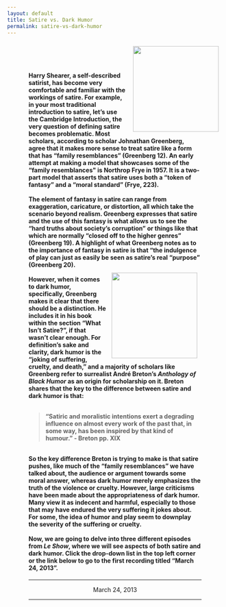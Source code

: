 ```yaml
---
layout: default
title: Satire vs. Dark Humor
permalink: satire-vs-dark-humor
---
```

<!-- Add an essay or interpretive material below this line,
using HTML or markdown.  Do not modify this file above this line -->
<img width="200" height="200" style="padding: 10px;" align="right" src="https://github.com/lgsump/le-show/assets/122332459/c954594c-d434-4366-bb03-1cdd88921e07">

<div style="padding: 50px;"><h4>Harry Shearer, a self-described satirist, has become very comfortable and familiar with the workings of satire. For example, in your most traditional introduction to satire, let’s use the Cambridge Introduction, the very question of defining satire becomes problematic. Most scholars, according to scholar Johnathan Greenberg, agree that it makes more sense to treat satire like a form that has “family resemblances” (Greenberg 12). An early attempt at making a model that showcases some of the “family resemblances" is Northrop Frye in 1957. It is a two-part model that asserts that satire uses both a “token of fantasy” and a “moral standard” (Frye, 223). 
<br>
<br>
The element of fantasy in satire can range from exaggeration, caricature, or distortion, all which take the scenario beyond realism. Greenberg expresses that satire and the use of this fantasy is what allows us to see the “hard truths about society’s corruption” or things like that which are normally “closed off to the higher genres” (Greenberg 19). A highlight of what Greenberg notes as to the importance of fantasy in satire is that “the indulgence of play can just as easily be seen as satire’s real “purpose” (Greenberg 20). 
<br><img style="padding: 10px;" align="right" width="200" height="200" src="https://github.com/lgsump/le-show/assets/122332459/8bda9420-3cc4-420b-a528-639517a745c1">
<br>
However, when it comes to dark humor, specifically, Greenberg makes it clear that there should be a distinction. He includes it in his book within the section “What Isn’t Satire?”, if that wasn’t clear enough. For definition’s sake and clarity, dark humor is the “joking of suffering, cruelty, and death,” and a majority of scholars like Greenberg refer to surrealist André Breton’s <i>Anthology of Black Humor</i> as an origin for scholarship on it. Breton shares that the key to the difference between satire and dark humor is that: 
<br>
<br>
<blockquote>“Satiric and moralistic intentions exert a degrading influence on almost every work of the past that, in some way, has been inspired by that kind of humour.” - Breton pp. XIX </blockquote>
<br>
So the key difference Breton is trying to make is that satire pushes, like much of the “family resemblances” we have talked about, the audience or argument towards some moral answer, whereas dark humor merely emphasizes the truth of the violence or cruelty. However, large criticisms have been made about the appropriateness of dark humor. Many view it as indecent and harmful, especially to those that may have endured the very suffering it jokes about. For some, the idea of humor and play seem to downplay the severity of the suffering or cruelty.
<br>
<br>
Now, we are going to delve into three different episodes from <i>Le Show</i>, where we will see aspects of both satire and dark humor. Click the drop-down list in the top left corner or the link below to go to the first recording titled “March 24, 2013”.</h4>
<hr>
<center>March 24, 2013</center>
<hr>
</div>
